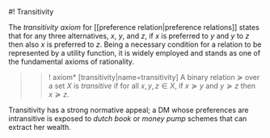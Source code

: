 #! Transitivity

The *transitivity axiom* for [[preference relation|preference relations]] states that for any three alternatives, $x$, $y$, and $z$, if $x$ is preferred to $y$ and $y$ to $z$ then also $x$ is preferred to $z$. Being a necessary condition for a relation to be represented by a utility function, it is widely employed and stands as one of the fundamental axioms of rationality.

>>! axiom* [transitivity|name=transitivity] A binary relation $\succcurlyeq$ over a set $X$ is *transitive* if for all $x,y,z \in X$, if $x \succcurlyeq y$ and $y \succcurlyeq z$ then $x \succcurlyeq z$.

Transitivity has a strong normative appeal; a DM whose preferences are intransitive is exposed to *dutch book* or *money pump* schemes that can extract her wealth.
